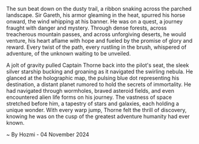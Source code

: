 
The sun beat down on the dusty trail, a ribbon snaking across the parched landscape.  Sir Gareth, his armor gleaming in the heat, spurred his horse onward, the wind whipping at his banner.  He was on a quest, a journey fraught with danger and mystery.  Through dense forests, across treacherous mountain passes, and across unforgiving deserts, he would venture, his heart aflame with hope and fueled by the promise of glory and reward.  Every twist of the path, every rustling in the brush, whispered of adventure, of the unknown waiting to be unveiled.

A jolt of gravity pulled Captain Thorne back into the pilot's seat, the sleek silver starship bucking and groaning as it navigated the swirling nebula.  He glanced at the holographic map, the pulsing blue dot representing his destination, a distant planet rumored to hold the secrets of immortality.  He had navigated through wormholes, braved asteroid fields, and even encountered alien life forms on his journey.  The vastness of space stretched before him, a tapestry of stars and galaxies, each holding a unique wonder.  With every warp jump, Thorne felt the thrill of discovery, knowing he was on the cusp of the greatest adventure humanity had ever known. 

~ By Hozmi - 04 November 2024
